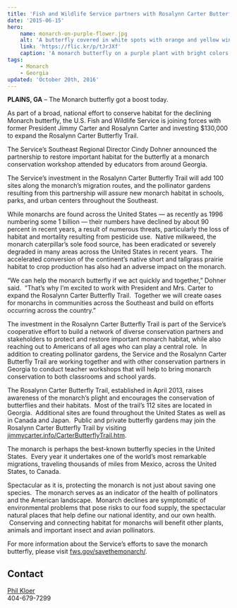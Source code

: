 ```yaml
---
title: 'Fish and Wildlife Service partners with Rosalynn Carter Butterfly Trail to save the monarch butterfly'
date: '2015-06-15'
hero:
    name: monarch-on-purple-flower.jpg
    alt: 'A butterfly covered in white spots with orange and yellow wings perched on a purple flower.'
    link: 'https://flic.kr/p/tJrJXf'
    caption: 'A monarch butterfly on a purple plant with bright colors in the background. Photo by Christine Lisiewski.'
tags:
    - Monarch
    - Georgia
updated: 'October 20th, 2016'
---
```


**PLAINS, GA** – The Monarch butterfly got a boost today.

As part of a broad, national effort to conserve habitat for the declining Monarch butterfly, the U.S. Fish and Wildlife Service is joining forces with former President Jimmy Carter and Rosalynn Carter and investing $130,000 to expand the Rosalynn Carter Butterfly Trail.

The Service’s Southeast Regional Director Cindy Dohner announced the partnership to restore important habitat for the butterfly at a monarch conservation workshop attended by educators from around Georgia. 

The Service’s investment in the Rosalynn Carter Butterfly Trail will add 100 sites along the monarch’s migration routes, and the pollinator gardens resulting from this partnership will assure new monarch habitat in schools, parks, and urban centers throughout the Southeast. 

While monarchs are found across the United States — as recently as 1996 numbering some 1 billion — their numbers have declined by about 90 percent in recent years, a result of numerous threats, particularly the loss of habitat and mortality resulting from pesticide use.  Native milkweed, the monarch caterpillar’s sole food source, has been eradicated or severely degraded in many areas across the United States in recent years.  The accelerated conversion of the continent’s native short and tallgrass prairie habitat to crop production has also had an adverse impact on the monarch.

“We can help the monarch butterfly if we act quickly and together,” Dohner said.  “That’s why I’m excited to work with President and Mrs. Carter to expand the Rosalynn Carter Butterfly Trail.  Together we will create oases for monarchs in communities across the Southeast and build on efforts occurring across the country.”

The investment in the Rosalynn Carter Butterfly Trail is part of the Service’s cooperative effort to build a network of diverse conservation partners and stakeholders to protect and restore important monarch habitat, while also reaching out to Americans of all ages who can play a central role.  In addition to creating pollinator gardens, the Service and the Rosalynn Carter Butterfly Trail are working together and with other conservation partners in Georgia to conduct teacher workshops that will help to bring monarch conservation to both classrooms and school yards.  

The Rosalynn Carter Butterfly Trail, established in April 2013, raises awareness of the monarch’s plight and encourages the conservation of butterflies and their habitats.  Most of the trail’s 112 sites are located in Georgia.  Additional sites are found throughout the United States as well as in Canada and Japan.  Public and private butterfly gardens may join the Rosalynn Carter Butterfly Trail by visiting [jimmycarter.info/CarterButterflyTrail.htm](http://www.jimmycarter.info/CarterButterflyTrail.htm).   

The monarch is perhaps the best-known butterfly species in the United States.  Every year it undertakes one of the world’s most remarkable migrations, traveling thousands of miles from Mexico, across the United States, to Canada.

Spectacular as it is, protecting the monarch is not just about saving one species.  The monarch serves as an indicator of the health of pollinators and the American landscape.  Monarch declines are symptomatic of environmental problems that pose risks to our food supply, the spectacular natural places that help define our national identity, and our own health.  Conserving and connecting habitat for monarchs will benefit other plants, animals and important insect and avian pollinators.

For more information about the Service’s efforts to save the monarch butterfly, please visit [fws.gov/savethemonarch/](http://www.fws.gov/savethemonarch/).

## Contact

[Phil Kloer](mailto:phillip_kloer@fws.gov)  
404-679-7299
